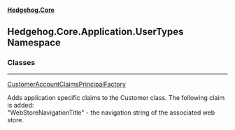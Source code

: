 #### [Hedgehog.Core](index.md 'index')
## Hedgehog.Core.Application.UserTypes Namespace
### Classes

***
[CustomerAccountClaimsPrincipalFactory](Hedgehog_Core_Application_UserTypes_CustomerAccountClaimsPrincipalFactory.md 'Hedgehog.Core.Application.UserTypes.CustomerAccountClaimsPrincipalFactory')

Adds application specific claims to the Customer class. The following claim is added:  
"WebStoreNavigationTitle" - the navigation string of the associated web store.  
